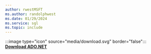```yaml
---
author: rwestMSFT
ms.author: randolphwest
ms.date: 01/29/2024
ms.service: sql
ms.topic: include
---
```

:::image type="icon" source="media/download.svg" border="false"::: **[Download ADO.NET](../connect/sql-connection-libraries.md#anchor-20-drivers-relational-access)**
